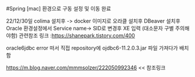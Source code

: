 #Spring
[mac] 환경으로 구동 설정 및 이동 완료

22/12/30일 colima 설치후 -> docker 이미지로 오라클 설치후 DBeaver 설치후 Oracle 환경설정에서 Service name-> SID로 변경후 XE 입력 (대소문자 구별 주의해야함)
관련참조 링크 :https://shanepark.tistory.com/400

oracle6jdbc error 떠서 직접 repository에 ojdbc6-11.2.0.3.jar 파일 가져다가 배치함 

https://m.blog.naver.com/mmmsolzer/222050992346 << 참조링크
